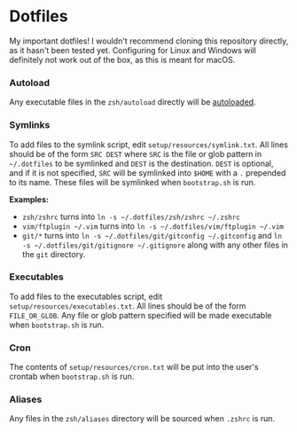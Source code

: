 # Dotfiles
My important dotfiles! I wouldn't recommend cloning this repository directly, as it hasn't been tested yet. Configuring for Linux and Windows will definitely not work out of the box, as this is meant for macOS.


### Autoload
Any executable files in the `zsh/autoload` directly will be [autoloaded](https://zsh.sourceforge.io/Doc/Release/Functions.html#Autoloading-Functions).


### Symlinks
To add files to the symlink script, edit `setup/resources/symlink.txt`. All lines should be of the form `SRC DEST` where `SRC` is the file or glob pattern in `~/.dotfiles` to be symlinked and `DEST` is the destination. `DEST` is optional, and if it is not specified, `SRC` will be symlinked into `$HOME` with a `.` prepended to its name. These files will be symlinked when `bootstrap.sh` is run.

**Examples:**
- `zsh/zshrc` turns into `ln -s ~/.dotfiles/zsh/zshrc ~/.zshrc`
- `vim/ftplugin ~/.vim` turns into `ln -s ~/.dotfiles/vim/ftplugin ~/.vim`
- `git/*` turns into `ln -s ~/.dotfiles/git/gitconfig ~/.gitconfig` and `ln -s ~/.dotfiles/git/gitignore ~/.gitignore` along with any other files in the `git` directory.


### Executables
To add files to the executables script, edit `setup/resources/executables.txt`. All lines should be of the form `FILE_OR_GLOB`. Any file or glob pattern specified will be made executable when `bootstrap.sh` is run.


### Cron
The contents of `setup/resources/cron.txt` will be put into the user's crontab when `bootstrap.sh` is run.


### Aliases
Any files in the `zsh/aliases` directory will be sourced when `.zshrc` is run.
